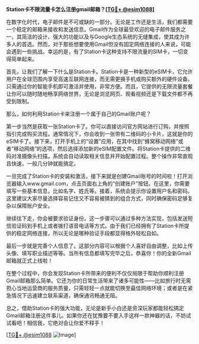 **Station卡不限流量卡怎么注册gmail邮箱？[[TG💪+ @esim1088](https://t.me/s/esim1088)]**

在数字化时代，电子邮件是不可或缺的一部分。无论是工作还是生活，我们都需要一个稳定的邮箱来接收和发送信息。Gmail作为全球最受欢迎的电子邮件服务之一，其简洁的设计、强大的功能以及与Google生态系统的无缝集成，使其成为许多人的首选。然而，对于那些想要使用Gmail但没有固定网络连接的人来说，可能会遇到一些挑战。幸运的是，有了Station卡这种支持不限流量的SIM卡，一切变得简单起来。

首先，让我们了解一下什么是Station卡。Station卡是一种新型的eSIM卡，它允许用户在全球范围内享受高速互联网连接，而无需更换手机或购买额外的硬件设备。只需通过你的智能手机即可激活并使用，非常方便。而且，它提供的无限流量套餐让你可以随时随地畅享网络世界，无论是浏览网页、观看视频还是下载文件都不再受到限制。

那么，如何利用Station卡来注册一个属于自己的Gmail账户呢？

第一步当然是获取一张Station卡了。你可以直接访问官方网站进行订购，并按照指引完成购买流程。通常情况下，你会收到一张带有二维码的小卡片，这就是你的eSIM卡了。接下来，打开手机上的“设置”应用，在其中找到“蜂窝移动网络”或者“移动网络”的选项，然后选择添加新的eSIM配置文件。将Station卡提供的二维码对准摄像头扫描，系统会自动读取相关信息并开始配置过程。整个操作非常直观且快速，一般几分钟就能搞定。

一旦完成了Station卡的安装和激活，接下来就是创建Gmail账号的时间啦！打开浏览器输入www.gmail.com，点击页面右上角的“创建账户”按钮。在这里，你需要填写一些基本信息，比如名字、姓氏等。接着，系统会提示你设置用户名和密码。这里建议大家尽量选择容易记住又不容易被猜到的组合方式，同时确保密码足够复杂以保障账户安全。

继续往下走，你会被要求验证身份。这一步骤可以通过多种方法实现，包括发送短信验证码到手机上或者拨打语音电话等方式。由于我们已经拥有了Station卡所提供的稳定网络连接，所以无论是哪种验证手段都显得格外轻松自如。

最后一步就是完善个人信息了。这部分内容可以根据个人喜好自由调整，比如上传头像、填写职业描述等等。当所有信息都填写完毕之后，恭喜你！你的全新Gmail邮箱就正式上线啦！

在整个过程中，你会发现Station卡所带来的便利不仅仅局限于帮助你顺利注册Gmail邮箱那么简单。它还为你的日常生活带来了诸多可能性——比如旅行时无需担心当地运营商的服务质量，只需轻轻一点就能切换至最佳网络环境；或者是在紧急情况下迅速建立联系渠道，确保通讯畅通无阻。

总之，借助Station卡的强大功能，无论是新手小白还是资深玩家都能轻松搞定Gmail邮箱注册这件事儿。如果你还在犹豫要不要入手这样一款神器的话，不妨试试看吧！相信我，它绝对会让你爱不释手！

[[TG💪+ @esim1088](https://t.me/s/esim1088) ![Image](https://i.postimg.cc/4NQfJmqS/Snipaste-2025-05-13-00-14-12.png)]